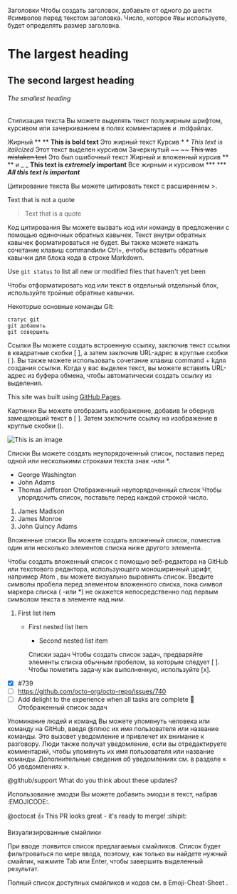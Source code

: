 Заголовки
Чтобы создать заголовок, добавьте от одного до шести #символов перед текстом заголовка. Число, которое #вы используете, будет определять размер заголовка.

# The largest heading
## The second largest heading
###### The smallest heading

Стилизация текста
Вы можете выделять текст полужирным шрифтом, курсивом или зачеркиванием в полях комментариев и .mdфайлах.

Жирный  ** ** 	**This is bold text**	Это жирный текст
Курсив	* * 	*This text is italicized*	Этот текст выделен курсивом
Зачеркнутый	~~ ~~		~~This was mistaken text~~	Это был ошибочный текст
Жирный и вложенный курсив	** ** и _ _		**This text is _extremely_ important**
Все жирным и курсивом	*** *** ***All this text is important***	

Цитирование текста
Вы можете цитировать текст с расширением >.

Text that is not a quote

> Text that is a quote

Код цитирования
Вы можете вызвать код или команду в предложении с помощью одиночных обратных кавычек. Текст внутри обратных кавычек форматироваться не будет. Вы также можете нажать сочетание клавиш commandили Ctrl+, eчтобы вставить обратные кавычки для блока кода в строке Markdown.

Use `git status` to list all new or modified files that haven't yet been

Чтобы отформатировать код или текст в отдельный отдельный блок, используйте тройные обратные кавычки.

Некоторые основные команды Git:
```
статус git
git добавить
git совершить
```

Ссылки
Вы можете создать встроенную ссылку, заключив текст ссылки в квадратные скобки [ ], а затем заключив URL-адрес в круглые скобки ( ). Вы также можете использовать сочетание клавиш command + kдля создания ссылки. Когда у вас выделен текст, вы можете вставить URL-адрес из буфера обмена, чтобы автоматически создать ссылку из выделения.

This site was built using [GitHub Pages](https://pages.github.com/).

Картинки
Вы можете отобразить изображение, добавив !и обернув замещающий текст в [ ]. Затем заключите ссылку на изображение в круглые скобки ().

![This is an image](https://myoctocat.com/assets/images/base-octocat.svg)


Списки
Вы можете создать неупорядоченный список, поставив перед одной или несколькими строками текста знак -или *.

- George Washington
- John Adams
- Thomas Jefferson
Отображенный неупорядоченный список
Чтобы упорядочить список, поставьте перед каждой строкой число.

1. James Madison
2. James Monroe
3. John Quincy Adams

Вложенные списки
Вы можете создать вложенный список, поместив один или несколько элементов списка ниже другого элемента.

Чтобы создать вложенный список с помощью веб-редактора на GitHub или текстового редактора, использующего моноширинный шрифт, например Atom , вы можете визуально выровнять список. Введите символы пробела перед элементом вложенного списка, пока символ маркера списка ( -или *) не окажется непосредственно под первым символом текста в элементе над ним.

1. First list item
   - First nested list item
     - Second nested list item


     Списки задач
Чтобы создать список задач, предваряйте элементы списка обычным пробелом, за которым следует [ ]. Чтобы пометить задачу как выполненную, используйте [x].

- [x] #739
- [ ] https://github.com/octo-org/octo-repo/issues/740
- [ ] Add delight to the experience when all tasks are complete :tada:
Отображенный список задач

Упоминание людей и команд
Вы можете упомянуть человека или команду на GitHub, введя @плюс их имя пользователя или название команды. Это вызовет уведомление и привлечет их внимание к разговору. Люди также получат уведомление, если вы отредактируете комментарий, чтобы упомянуть их имя пользователя или название команды. Дополнительные сведения об уведомлениях см. в разделе « Об уведомлениях ».

@github/support What do you think about these updates?

Использование эмодзи
Вы можете добавить эмодзи в текст, набрав :EMOJICODE:.

@octocat :+1: This PR looks great - it's ready to merge! :shipit:

Визуализированные смайлики

При вводе :появится список предлагаемых смайликов. Список будет фильтроваться по мере ввода, поэтому, как только вы найдете нужный смайлик, нажмите Tab или Enter, чтобы завершить выделенный результат.

Полный список доступных смайликов и кодов см. в Emoji-Cheat-Sheet .